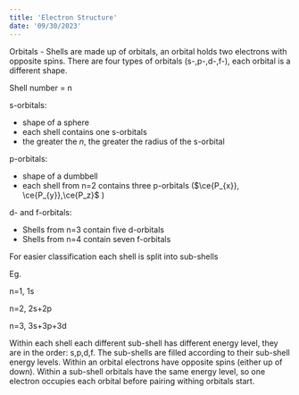 ```yaml
---
title: 'Electron Structure'
date: '09/30/2023'
---
```



Orbitals - Shells are made up of orbitals, an orbital holds two electrons with opposite spins. There are four types of orbitals (s-,p-,d-,f-), each orbital is a different shape.

Shell number = n

s-orbitals:
- shape of a sphere 
- each shell contains one s-orbitals
- the greater the _n_, the greater the radius of the s-orbital

p-orbitals:
- shape of a dumbbell 
- each shell from n=2 contains three p-orbitals ($\ce{P_{x}}, \ce{P_{y}},\ce{P_z}$ )

d- and f-orbitals:
- Shells from n=3 contain five d-orbitals
- Shells from n=4 contain seven f-orbitals

For easier classification each shell is split into sub-shells

Eg. 

n=1, 1s

n=2, 2s+2p

n=3, 3s+3p+3d

Within each shell each different sub-shell has different energy level, they are in the order: s,p,d,f. The sub-shells are filled according to their sub-shell energy levels. Within an orbital electrons have opposite spins (either up of down). Within a sub-shell orbitals have the same energy level, so one electron occupies each orbital before pairing withing orbitals start. 


